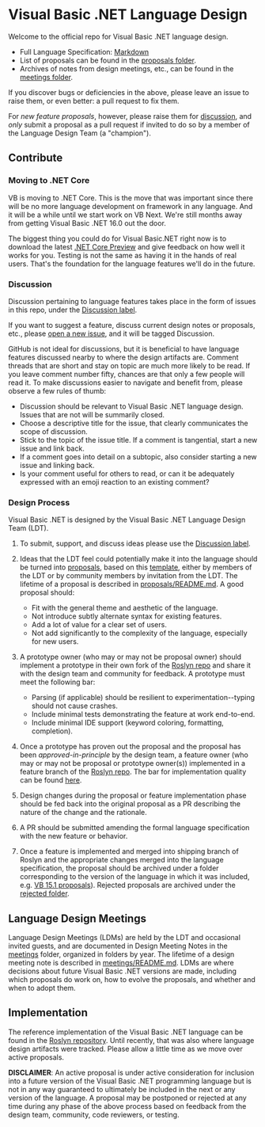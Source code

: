 # Visual Basic .NET Language Design

Welcome to the official repo for Visual Basic .NET language design.

* Full Language Specification: [Markdown](spec)
* List of proposals can be found in the [proposals folder](proposals).
* Archives of notes from design meetings, etc., can be found in the [meetings folder](meetings).

If you discover bugs or deficiencies in the above, please leave an issue to raise them, or even better: a pull request to fix them.

For *new feature proposals*, however, please raise them for [discussion](https://github.com/dotnet/vblang/labels/Discussion), and *only* submit a proposal as a pull request if invited to do so by a member of the Language Design Team (a "champion").

## Contribute

### Moving to .NET Core

VB is moving to .NET Core. This is the move that was important since there will be no more language development on framework in any language. And it will be a while until we start work on VB Next. We're still months away from getting Visual Basic .NET 16.0 out the door.

The biggest thing you could do for Visual Basic.NET right now is to download the latest [.NET Core Preview](https://dotnet.microsoft.com/download/dotnet-core/3.0) and give feedback on how well it works for you. Testing is not the same as having it in the hands of real users. That's the foundation for the language features we'll do in the future.

### Discussion

Discussion pertaining to language features takes place in the form of issues in this repo, under the [Discussion label](https://github.com/dotnet/vblang/labels/Discussion).

If you want to suggest a feature, discuss current design notes or proposals, etc., please [open a new issue](https://github.com/dotnet/vblang/issues/new), and it will be tagged Discussion.

GitHub is not ideal for discussions, but it is beneficial to have language features discussed nearby to where the design artifacts are. Comment threads that are short and stay on topic are much more likely to be read. If you leave comment number fifty, chances are that only a few people will read it. To make discussions easier to navigate and benefit from, please observe a few rules of thumb:

- Discussion should be relevant to Visual Basic .NET language design. Issues that are not will be summarily closed.
- Choose a descriptive title for the issue, that clearly communicates the scope of discussion.
- Stick to the topic of the issue title. If a comment is tangential, start a new issue and link back.
- If a comment goes into detail on a subtopic, also consider starting a new issue and linking back.
- Is your comment useful for others to read, or can it be adequately expressed with an emoji reaction to an existing comment?

### Design Process

Visual Basic .NET is designed by the Visual Basic .NET Language Design Team (LDT).

1. To submit, support, and discuss ideas please use the [Discussion label](https://github.com/dotnet/vblang/labels/Discussion).

2. Ideas that the LDT feel could potentially make it into the language should be turned into [proposals](proposals), based on this [template](proposals/proposal-template.md), either by members of the LDT or by community members by invitation from the LDT. The lifetime of a proposal is described in [proposals/README.md](proposals/README.md). A good proposal should:
    * Fit with the general theme and aesthetic of the language.
    * Not introduce subtly alternate syntax for existing features.
    * Add a lot of value for a clear set of users.
    * Not add significantly to the complexity of the language, especially for new users.  

3. A prototype owner (who may or may not be proposal owner) should implement a prototype in their own fork of the [Roslyn repo](https://github.com/dotnet/roslyn) and share it with the design team and community for feedback. A prototype must meet the following bar:
	* Parsing (if applicable) should be resilient to experimentation--typing should not cause crashes.
	* Include minimal tests demonstrating the feature at work end-to-end.
	* Include minimal IDE support (keyword coloring, formatting, completion).

4. Once a prototype has proven out the proposal and the proposal has been _approved-in-principle_ by the design team, a feature owner (who may or may not be proposal or prototype owner(s)) implemented in a feature branch of the [Roslyn repo](https://github.com/dotnet/roslyn). The bar for implementation quality can be found [here](https://github.com/dotnet/roslyn).

5. Design changes during the proposal or feature implementation phase should be fed back into the original proposal as a PR describing the nature of the change and the rationale.

6. A PR should be submitted amending the formal language specification with the new feature or behavior.

7. Once a feature is implemented and merged into shipping branch of Roslyn and the appropriate changes merged into the language specification, the proposal should be archived under a folder corresponding to the version of the language in which it was included, e.g. [VB 15.1 proposals](proposals/adopted/vb15.1)). Rejected proposals are archived under the [rejected folder](proposals/rejected).

## Language Design Meetings

Language Design Meetings (LDMs) are held by the LDT and occasional invited guests, and are documented in Design Meeting Notes in the [meetings](meetings) folder, organized in folders by year. The lifetime of a design meeting note is described in [meetings/README.md](meetings/README.md). LDMs are where decisions about future Visual Basic .NET versions are made, including which proposals do work on, how to evolve the proposals, and whether and when to adopt them.

## Implementation

The reference implementation of the Visual Basic .NET language can be found in the [Roslyn repository](https://github.com/dotnet/roslyn). Until recently, that was also where language design artifacts were tracked. Please allow a little time as we move over active proposals.

**DISCLAIMER**: An active proposal is under active consideration for inclusion into a future version of the Visual Basic .NET programming language but is not in any way guaranteed to ultimately be included in the next or any version of the language. A proposal may be postponed or rejected at any time during any phase of the above process based on feedback from the design team, community, code reviewers, or testing.
